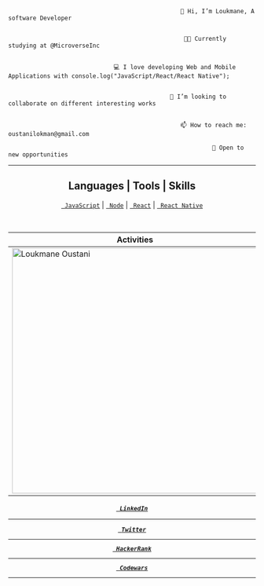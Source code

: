 


                                                     👋 Hi, I’m Loukmane, A software Developer
                                                        
                                                        
                                                      👨‍🎓 Currently studying at @MicroverseInc
                                                      
                                                      
                                  💻 I love developing Web and Mobile Applications with console.log("JavaScript/React/React Native");
                                                   
                                                   
                                                  💞️ I’m looking to collaborate on different interesting works
                                                  
                                                  
                                                     📫 How to reach me: oustanilokman@gmail.com 
                                                     
                                                              🛄 Open to new opportunities
                                                     
 <hr>
<h2 align="center">Languages | Tools | Skills</h2>
<p align="center">
<code><a href="https://www.javascript.com/" title="JavaScript"> JavaScript</a></code>  |
<code><a href="https://www.javascript.com/" title="JavaScript"> Node</a></code>  |
 <code><a href="https://reactjs.org/" title="React"> React</a></code>  |
<code><a href="https://reactnative.dev/" title="React Native"> React Native</a></code>
<p>

  
  
<p align="center">&nbsp;
 
| Activities |   Languages |
| ---------- | ----------- |
 | <img align="center" src="https://github-readme-stats.vercel.app/api?username=L2oukmane&show_icons=true&theme=outrun" alt="Loukmane Oustani" width="500" /> | <img align="center" src="https://github-readme-stats.vercel.app/api/top-langs?username=L2oukmane&show_icons=true&theme=outrun&layout=compact" alt="Loukmane Oustani" width="410"/>|
</p>

<h5 align="center">
  <code><a href="https://www.linkedin.com/in/loukmane-oustani-221668211/" title="LinkedIn Profile"> LinkedIn</a></code><hr> 
  <code><a href="https://twitter.com/LoukmaneOustani" title="LinkedIn Profile"> Twitter</a><hr></code>
  <code><a href="https://www.hackerrank.com/oustanilokman" title="LinkedIn Profile"> HackerRank</a><hr></code>
  <code><a href="https://www.codewars.com/users/Loukmane" title="LinkedIn Profile"> Codewars</a><hr></code> 
</h5>
  
<!---
L2oukmane/L2oukmane is a ✨ special ✨ repository because its `README.md` (this file) appears on your GitHub profile.
You can click the Preview link to take a look at your changes.
--->

